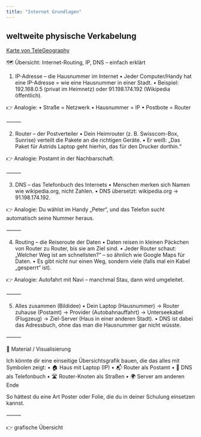 ```yaml
---
title: "Internet Grundlagen"
---
```


## weltweite physische Verkabelung
[Karte von TeleGeography](internet_seekabel_karte.png)

🗺️ Übersicht: Internet-Routing, IP, DNS – einfach erklärt

1. IP-Adresse – die Hausnummer im Internet
	•	Jeder Computer/Handy hat eine IP-Adresse = wie eine Hausnummer in einer Stadt.
	•	Beispiel: 192.168.0.5 (privat im Heimnetz) oder 91.198.174.192 (Wikipedia öffentlich).

👉 Analogie:
	•	Straße = Netzwerk
	•	Hausnummer = IP
	•	Postbote = Router

⸻

2. Router – der Postverteiler
	•	Dein Heimrouter (z. B. Swisscom-Box, Sunrise) verteilt die Pakete an die richtigen Geräte.
	•	Er weiß: „Das Paket für Astrids Laptop geht hierhin, das für den Drucker dorthin.“

👉 Analogie: Postamt in der Nachbarschaft.

⸻

3. DNS – das Telefonbuch des Internets
	•	Menschen merken sich Namen wie wikipedia.org, nicht Zahlen.
	•	DNS übersetzt: wikipedia.org → 91.198.174.192.

👉 Analogie: Du wählst im Handy „Peter“, und das Telefon sucht automatisch seine Nummer heraus.

⸻

4. Routing – die Reiseroute der Daten
	•	Daten reisen in kleinen Päckchen von Router zu Router, bis sie am Ziel sind.
	•	Jeder Router schaut: „Welcher Weg ist am schnellsten?“ – so ähnlich wie Google Maps für Daten.
	•	Es gibt nicht nur einen Weg, sondern viele (falls mal ein Kabel „gesperrt“ ist).

👉 Analogie: Autofahrt mit Navi – manchmal Stau, dann wird umgeleitet.

⸻

5. Alles zusammen (Bildidee)
	•	Dein Laptop (Hausnummer) → Router zuhause (Postamt) → Provider (Autobahnauffahrt) → Unterseekabel (Flugzeug) → Ziel-Server (Haus in einer anderen Stadt).
	•	DNS ist dabei das Adressbuch, ohne das man die Hausnummer gar nicht wüsste.

⸻

🎨 Material / Visualisierung

Ich könnte dir eine einseitige Übersichtsgrafik bauen, die das alles mit Symbolen zeigt:
	•	🏠 Haus mit Laptop (IP)
	•	📬 Router als Postamt
	•	📖 DNS als Telefonbuch
	•	🛣️ Router-Knoten als Straßen
	•	🌍 Server am anderen Ende

So hättest du eine Art Poster oder Folie, die du in deiner Schulung einsetzen kannst.

⸻

👉 grafische Übersicht 